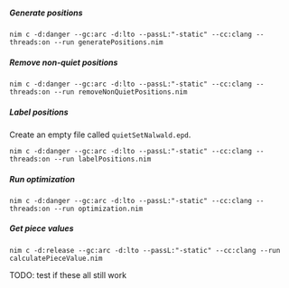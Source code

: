 ##### Generate positions
```
nim c -d:danger --gc:arc -d:lto --passL:"-static" --cc:clang --threads:on --run generatePositions.nim
```

##### Remove non-quiet positions

```
nim c -d:danger --gc:arc -d:lto --passL:"-static" --cc:clang --threads:on --run removeNonQuietPositions.nim
```
##### Label positions

Create an empty file called `quietSetNalwald.epd`.

```
nim c -d:danger --gc:arc -d:lto --passL:"-static" --cc:clang --threads:on --run labelPositions.nim
```

##### Run optimization
```
nim c -d:danger --gc:arc -d:lto --passL:"-static" --cc:clang --threads:on --run optimization.nim
```

##### Get piece values
```
nim c -d:release --gc:arc -d:lto --passL:"-static" --cc:clang --run calculatePieceValue.nim
```

TODO: test if these all still work